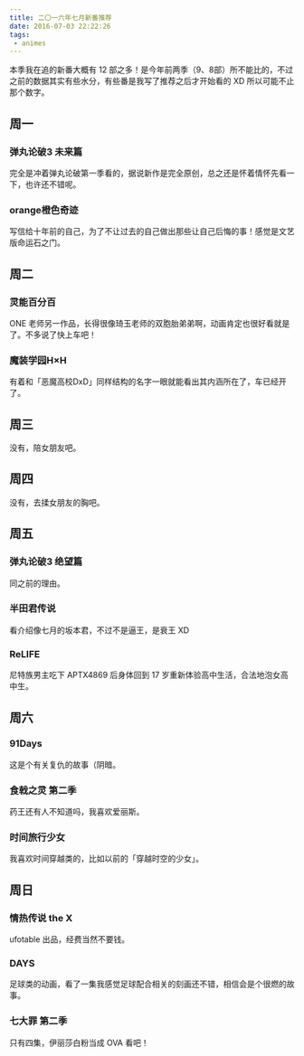 ```yaml
---
title: 二〇一六年七月新番推荐
date: 2016-07-03 22:22:26
tags:
 - animes
---
```

本季我在追的新番大概有 12 部之多！是今年前两季（9、8部）所不能比的，不过之前的数据其实有些水分，有些番是我写了推荐之后才开始看的 XD 所以可能不止那个数字。

## 周一

### 弹丸论破3 未来篇

完全是冲着弹丸论破第一季看的，据说新作是完全原创，总之还是怀着情怀先看一下，也许还不错呢。

### orange橙色奇迹

写信给十年前的自己，为了不让过去的自己做出那些让自己后悔的事！感觉是文艺版命运石之门。

## 周二

### 灵能百分百

ONE 老师另一作品，长得很像琦玉老师的双胞胎弟弟啊，动画肯定也很好看就是了。不多说了快上车吧！

### 魔装学园H×H

有着和「恶魔高校DxD」同样结构的名字一眼就能看出其内涵所在了，车已经开了。

## 周三

没有，陪女朋友吧。

## 周四

没有，去揉女朋友的胸吧。

## 周五

### 弹丸论破3 绝望篇

同之前的理由。

### 半田君传说

看介绍像七月的坂本君，不过不是逼王，是衰王 XD

### ReLIFE

尼特族男主吃下 APTX4869 后身体回到 17 岁重新体验高中生活，合法地泡女高中生。

## 周六

### 91Days

这是个有关复仇的故事（阴暗。

### 食戟之灵 第二季

药王还有人不知道吗，我喜欢爱丽斯。

### 时间旅行少女

我喜欢时间穿越类的，比如以前的「穿越时空的少女」。

## 周日

### 情热传说 the X

ufotable 出品，经费当然不要钱。

### DAYS

足球类的动画，看了一集我感觉足球配合相关的刻画还不错，相信会是个很燃的故事。

### 七大罪 第二季

只有四集，伊丽莎白粉当成 OVA 看吧！
